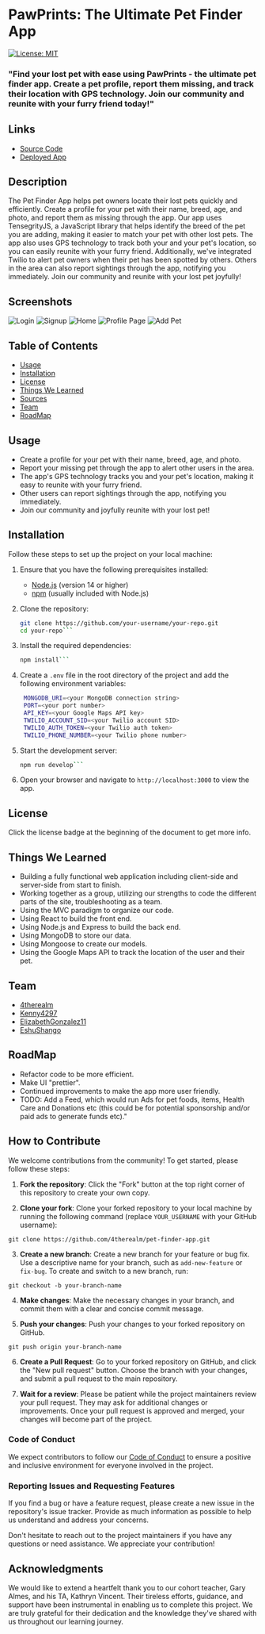 # PawPrints: The Ultimate Pet Finder App

[![License: MIT](https://img.shields.io/badge/License-MIT-yellow.svg)](https://opensource.org/licenses/MIT)

### "Find your lost pet with ease using **PawPrints** - the ultimate pet finder app. Create a pet profile, report them missing, and track their location with GPS technology. Join our community and reunite with your furry friend today!"

## Links

- [Source Code](https://github.com/4therealm/pet-finder-app)
- [Deployed App](https://pet-finder-application.herokuapp.com)

## Description

The Pet Finder App helps pet owners locate their lost pets quickly and efficiently. Create a profile for your pet with their name, breed, age, and photo, and report them as missing through the app. Our app uses TensegrityJS, a JavaScript library that helps identify the breed of the pet you are adding, making it easier to match your pet with other lost pets. The app also uses GPS technology to track both your and your pet's location, so you can easily reunite with your furry friend. Additionally, we've integrated Twilio to alert pet owners when their pet has been spotted by others. Others in the area can also report sightings through the app, notifying you immediately. Join our community and reunite with your lost pet joyfully!

## Screenshots
![Login](assets/login.png)
![Signup](assets/signup.png)
![Home](assets/home.png)
![Profile Page](assets/profilepage.png)
![Add Pet](assets/profileWaddPet.png)

## Table of Contents
- [Usage](#usage)
- [Installation](#installation)
- [License](#license)
- [Things We Learned](#things-we-learned)
- [Sources](#sources)
- [Team](#team)
- [RoadMap](#roadmap)

## Usage

* Create a profile for your pet with their name, breed, age, and photo.
* Report your missing pet through the app to alert other users in the area.
* The app's GPS technology tracks you and your pet's location, making it easy to reunite with your furry friend.
* Other users can report sightings through the app, notifying you immediately.
* Join our community and joyfully reunite with your lost pet!

## Installation

Follow these steps to set up the project on your local machine:

1. Ensure that you have the following prerequisites installed:
   - [Node.js](https://nodejs.org/en/download/) (version 14 or higher)
   - [npm](https://www.npmjs.com/get-npm) (usually included with Node.js)

2. Clone the repository:
   ```sh
   git clone https://github.com/your-username/your-repo.git
   cd your-repo```

3. Install the required dependencies:
   ```sh
   npm install```

4. Create a `.env` file in the root directory of the project and add the following environment variables:
   ```sh
    MONGODB_URI=<your MongoDB connection string>
    PORT=<your port number>
    API_KEY=<your Google Maps API key>
    TWILIO_ACCOUNT_SID=<your Twilio account SID>
    TWILIO_AUTH_TOKEN=<your Twilio auth token>
    TWILIO_PHONE_NUMBER=<your Twilio phone number>
    ```
5. Start the development server:

   ```sh
   npm run develop```

6. Open your browser and navigate to `http://localhost:3000` to view the app.

## License

Click the license badge at the beginning of the document to get more info.

## Things We Learned

* Building a fully functional web application including client-side and server-side from start to finish.
* Working together as a group, utilizing our strengths to code the different parts of the site, troubleshooting as a team.
* Using the MVC paradigm to organize our code.
* Using React to build the front end.
* Using Node.js and Express to build the back end.
* Using MongoDB to store our data.
* Using Mongoose to create our models.
* Using the Google Maps API to track the location of the user and their pet.

## Team

- [4therealm](https://github.com/4therealm)
- [Kenny4297](https://github.com/Kenny4297)
- [ElizabethGonzalez11](https://github.com/ElizabethGonzalez11)
- [EshuShango](https://github.com/EshuShango)

## RoadMap

* Refactor code to be more efficient.
* Make UI "prettier".
* Continued improvements to make the app more user friendly.
* TODO: Add a Feed, which would run Ads for pet foods, items, Health Care and Donations etc (this could be for potential sponsorship and/or paid ads to generate funds etc)."

## How to Contribute

We welcome contributions from the community! To get started, please follow these steps:

1. **Fork the repository**: Click the "Fork" button at the top right corner of this repository to create your own copy.

2. **Clone your fork**: Clone your forked repository to your local machine by running the following command (replace `YOUR_USERNAME` with your GitHub username):

```git clone https://github.com/4therealm/pet-finder-app.git```

3. **Create a new branch**: Create a new branch for your feature or bug fix. Use a descriptive name for your branch, such as `add-new-feature` or `fix-bug`. To create and switch to a new branch, run:

```git checkout -b your-branch-name```

4. **Make changes**: Make the necessary changes in your branch, and commit them with a clear and concise commit message.

5. **Push your changes**: Push your changes to your forked repository on GitHub.

```git push origin your-branch-name```

6. **Create a Pull Request**: Go to your forked repository on GitHub, and click the "New pull request" button. Choose the branch with your changes, and submit a pull request to the main repository.

7. **Wait for a review**: Please be patient while the project maintainers review your pull request. They may ask for additional changes or improvements. Once your pull request is approved and merged, your changes will become part of the project.

### Code of Conduct

We expect contributors to follow our [Code of Conduct](CODE_OF_CONDUCT.md) to ensure a positive and inclusive environment for everyone involved in the project.

### Reporting Issues and Requesting Features

If you find a bug or have a feature request, please create a new issue in the repository's issue tracker. Provide as much information as possible to help us understand and address your concerns.

Don't hesitate to reach out to the project maintainers if you have any questions or need assistance. We appreciate your contribution!

## Acknowledgments

We would like to extend a heartfelt thank you to our cohort teacher, Gary Almes, and his TA, Kathryn Vincent. Their tireless efforts, guidance, and support have been instrumental in enabling us to complete this project. We are truly grateful for their dedication and the knowledge they've shared with us throughout our learning journey.

